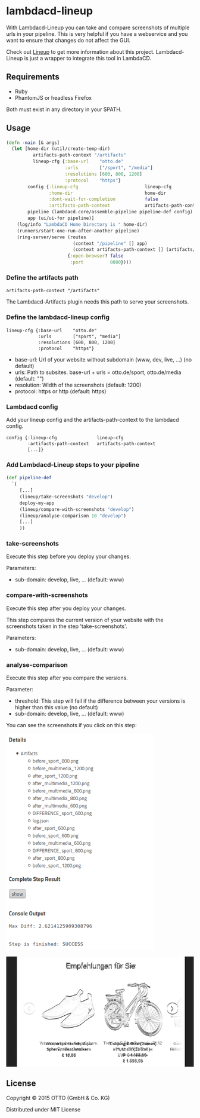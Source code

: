 # lambdacd-lineup

With Lambdacd-Lineup you can take and compare screenshots of multiple urls in your pipeline. This is very helpful if you have a webservice and you want to ensure that changes do not affect the GUI.

Check out [Lineup](https://github.com/otto-de/lineup) to get more information about this project.
Lambdacd-Lineup is just a wrapper to integrate this tool in LambdaCD.

## Requirements
* Ruby
* PhantomJS or headless Firefox

Both must exist in any directory in your $PATH.
## Usage

```clojure
(defn -main [& args]
  (let [home-dir (util/create-temp-dir)
          artifacts-path-context "/artifacts"
          lineup-cfg {:base-url    "otto.de"
                      :urls        ["/sport", "/media"]
                      :resolutions [600, 800, 1200]
                      :protocol    "https"}
        config {:lineup-cfg                         lineup-cfg
                :home-dir                           home-dir
                :dont-wait-for-completion           false
                :artifacts-path-context             artifacts-path-context}
        pipeline (lambdacd.core/assemble-pipeline pipeline-def config)
        app (ui/ui-for pipeline)]
    (log/info "LambdaCD Home Directory is " home-dir)
    (runners/start-one-run-after-another pipeline)
    (ring-server/serve (routes
                         (context "/pipeline" [] app)
                         (context artifacts-path-context [] (artifacts/artifact-handler-for pipeline)))
                       {:open-browser? false
                        :port          8080})))
```

### Define the artifacts path
```
artifacts-path-context "/artifacts"
```
The Lambdacd-Artifacts plugin needs this path to serve your screenshots.

### Define the lambdacd-lineup config
```
lineup-cfg {:base-url    "otto.de"
            :urls        ["sport", "media"]
            :resolutions [600, 800, 1200]
            :protocol    "https"}
```
* base-url: Url of your website without subdomain (www, dev, live, ...) (no default)
* urls: Path to subsites. base-url + urls = otto.de/sport, otto.de/media (default: "")
* resolution: Width of the screenshots (default: 1200)
* protocol: https or http (default: https)

### Lambdacd config
Add your lineup config and the artifacts-path-context to the lambdacd config.

```
config {:lineup-cfg               lineup-cfg
        :artifacts-path-context   artifacts-path-context
        [...]}
```
### Add Lambdacd-Lineup steps to your pipeline
```clojure
(def pipeline-def
  `(
     [...]
     (lineup/take-screenshots "develop")
     deploy-my-app
     (lineup/compare-with-screenshots "develop")
     (lineup/analyse-comparison 10 "develop")
     [...]
     ))
```

### take-screenshots
Execute this step before you deploy your changes.

Parameters:
* sub-domain: develop, live, ... (default: www)

### compare-with-screenshots
Execute this step after you deploy your changes.

This step compares the current version of your website with the screenshots taken in the step 'take-screenshots'.

Parameters:
* sub-domain: develop, live, ... (default: www)

### analyse-comparison
Execute this step after you compare the versions.

Parameter:
* threshold: This step will fail if the difference between your versions is higher than this value (no default)
* sub-domain: develop, live, ... (default: www)

You can see the screenshots if you click on this step:

![ScreenShot](/doc/images/lambdacd-lineup-1.png)

![ScreenShot](/doc/images/lambdacd-lineup-2.png)

## License

Copyright © 2015 OTTO (GmbH & Co. KG)

Distributed under MIT License
